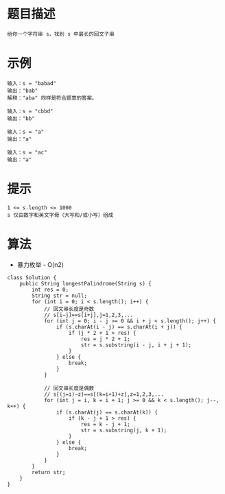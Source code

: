 # 题目描述
	给你一个字符串 s，找到 s 中最长的回文子串

# 示例
    输入：s = "babad"
    输出："bab"
    解释："aba" 同样是符合题意的答案。

    输入：s = "cbbd"
    输出："bb"

    输入：s = "a"
    输出："a"

    输入：s = "ac"
    输出："a"

# 提示
    1 <= s.length <= 1000
    s 仅由数字和英文字母（大写和/或小写）组成

# 算法
* 暴力枚举 - O(n2)
```
class Solution {
    public String longestPalindrome(String s) {
    	int res = 0;
        String str = null;
        for (int i = 0; i < s.length(); i++) {
        	// 回文串长度是奇数
        	// s[i−j]==s[i+j],j=1,2,3,...
            for (int j = 0; i - j >= 0 && i + j < s.length(); j++) {
                if (s.charAt(i - j) == s.charAt(i + j)) {
                    if (j * 2 + 1 > res) {
                        res = j * 2 + 1;
                        str = s.substring(i - j, i + j + 1);
                    }
                } else {
                	break;
                }
            }
            
            // 回文串长度是偶数
            // s[(j=i)−z]==s[(k=i+1)+z],z=1,2,3,...
            for (int j = i, k = i + 1; j >= 0 && k < s.length(); j--, k++) {
                if (s.charAt(j) == s.charAt(k)) {
                    if (k - j + 1 > res) {
                        res = k - j + 1;
                        str = s.substring(j, k + 1);
                    }
                } else {
                	break;
                }
            }
        }
        return str;
    }
}
```
